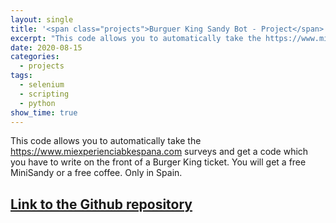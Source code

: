 ```yaml
---
layout: single
title: '<span class="projects">Burguer King Sandy Bot - Project</span>'
excerpt: "This code allows you to automatically take the https://www.miexperienciabkespana.com surveys and get a code which you have to write on the front of a Burger King ticket. You will get a free MiniSandy or a free coffee. Only in Spain."
date: 2020-08-15
categories:
  - projects
tags:  
  - selenium
  - scripting
  - python
show_time: true
---
```


This code allows you to automatically take the <https://www.miexperienciabkespana.com> surveys and get a code which you have to write on the front of a Burger King ticket. You will get a free MiniSandy or a free coffee. Only in Spain.

## [Link to the Github repository](https://github.com/shockz-offsec/Personal-Dummy-Proyects/tree/main/BurguerKingSandyBot)